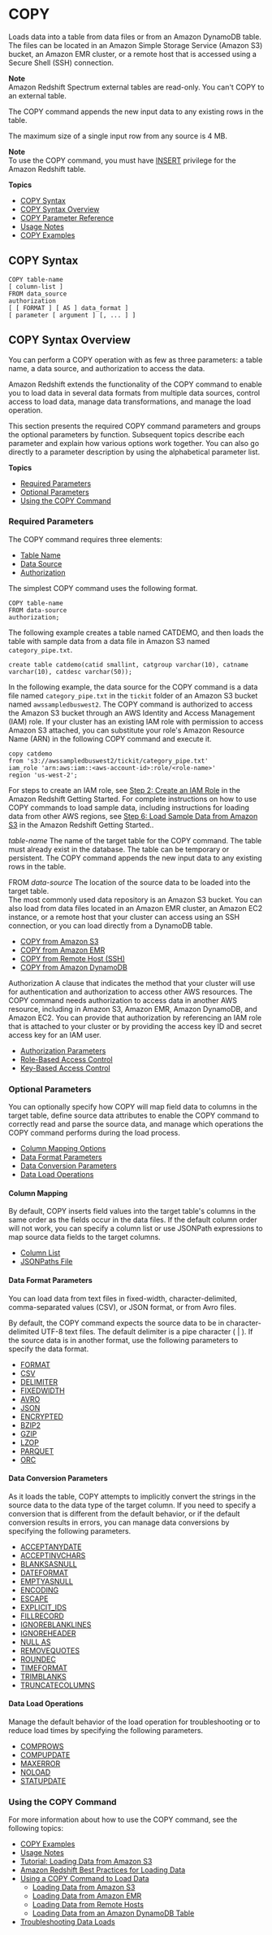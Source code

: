 # COPY<a name="r_COPY"></a>

Loads data into a table from data files or from an Amazon DynamoDB table\. The files can be located in an Amazon Simple Storage Service \(Amazon S3\) bucket, an Amazon EMR cluster, or a remote host that is accessed using a Secure Shell \(SSH\) connection\.

**Note**  
Amazon Redshift Spectrum external tables are read\-only\. You can't COPY to an external table\.

The COPY command appends the new input data to any existing rows in the table\.

The maximum size of a single input row from any source is 4 MB\.

**Note**  
To use the COPY command, you must have [INSERT](r_GRANT.md#grant-insert) privilege for the Amazon Redshift table\. 

**Topics**
+ [COPY Syntax](#r_COPY-syntax)
+ [COPY Syntax Overview](#r_COPY-syntax-overview)
+ [COPY Parameter Reference](r_COPY-parameters.md)
+ [Usage Notes](r_COPY_usage_notes.md)
+ [COPY Examples](r_COPY_command_examples.md)

## COPY Syntax<a name="r_COPY-syntax"></a>

```
COPY table-name 
[ column-list ]
FROM data_source
authorization
[ [ FORMAT ] [ AS ] data_format ] 
[ parameter [ argument ] [, ... ] ]
```

## COPY Syntax Overview<a name="r_COPY-syntax-overview"></a>

You can perform a COPY operation with as few as three parameters: a table name, a data source, and authorization to access the data\. 

Amazon Redshift extends the functionality of the COPY command to enable you to load data in several data formats from multiple data sources, control access to load data, manage data transformations, and manage the load operation\. 

This section presents the required COPY command parameters and groups the optional parameters by function\. Subsequent topics describe each parameter and explain how various options work together\. You can also go directly to a parameter description by using the alphabetical parameter list\. 

**Topics**
+ [Required Parameters](#r_COPY-syntax-required-parameters)
+ [Optional Parameters](#r_COPY-syntax-overview-optional-parameters)
+ [Using the COPY Command](#r_COPY-using-the-copy-command)

### Required Parameters<a name="r_COPY-syntax-required-parameters"></a>

The COPY command requires three elements: 
+ [Table Name](#r_COPY-syntax-overview-table-name)
+ [Data Source](#r_COPY-syntax-overview-data-source)
+ [Authorization](#r_COPY-syntax-overview-credentials)

The simplest COPY command uses the following format\. 

```
COPY table-name 
FROM data-source
authorization;
```

The following example creates a table named CATDEMO, and then loads the table with sample data from a data file in Amazon S3 named `category_pipe.txt`\. 

```
create table catdemo(catid smallint, catgroup varchar(10), catname varchar(10), catdesc varchar(50));
```

In the following example, the data source for the COPY command is a data file named `category_pipe.txt` in the `tickit` folder of an Amazon S3 bucket named `awssampledbuswest2`\. The COPY command is authorized to access the Amazon S3 bucket through an AWS Identity and Access Management \(IAM\) role\. If your cluster has an existing IAM role with permission to access Amazon S3 attached, you can substitute your role's Amazon Resource Name \(ARN\) in the following COPY command and execute it\.

```
copy catdemo
from 's3://awssampledbuswest2/tickit/category_pipe.txt'
iam_role 'arn:aws:iam::<aws-account-id>:role/<role-name>'
region 'us-west-2';
```

For steps to create an IAM role, see [Step 2: Create an IAM Role](https://docs.aws.amazon.com/redshift/latest/gsg/rs-gsg-create-an-iam-role.html) in the Amazon Redshift Getting Started\. For complete instructions on how to use COPY commands to load sample data, including instructions for loading data from other AWS regions, see [Step 6: Load Sample Data from Amazon S3](https://docs.aws.amazon.com/redshift/latest/gsg/rs-gsg-create-sample-db.html) in the Amazon Redshift Getting Started\.\.

*table\-name*  <a name="r_COPY-syntax-overview-table-name"></a>
The name of the target table for the COPY command\. The table must already exist in the database\. The table can be temporary or persistent\. The COPY command appends the new input data to any existing rows in the table\.

FROM *data\-source*  <a name="r_COPY-syntax-overview-data-source"></a>
The location of the source data to be loaded into the target table\.  
The most commonly used data repository is an Amazon S3 bucket\. You can also load from data files located in an Amazon EMR cluster, an Amazon EC2 instance, or a remote host that your cluster can access using an SSH connection, or you can load directly from a DynamoDB table\.   
+ [COPY from Amazon S3](copy-parameters-data-source-s3.md)
+ [COPY from Amazon EMR](copy-parameters-data-source-emr.md) 
+ [COPY from Remote Host \(SSH\)](copy-parameters-data-source-ssh.md)
+ [COPY from Amazon DynamoDB](copy-parameters-data-source-dynamodb.md)

Authorization  <a name="r_COPY-syntax-overview-credentials"></a>
A clause that indicates the method that your cluster will use for authentication and authorization to access other AWS resources\. The COPY command needs authorization to access data in another AWS resource, including in Amazon S3, Amazon EMR, Amazon DynamoDB, and Amazon EC2\. You can provide that authorization by referencing an IAM role that is attached to your cluster or by providing the access key ID and secret access key for an IAM user\.   
+ [Authorization Parameters](copy-parameters-authorization.md) 
+ [Role\-Based Access Control](copy-usage_notes-access-permissions.md#copy-usage_notes-access-role-based) 
+ [Key\-Based Access Control](copy-usage_notes-access-permissions.md#copy-usage_notes-access-key-based) 

### Optional Parameters<a name="r_COPY-syntax-overview-optional-parameters"></a>

You can optionally specify how COPY will map field data to columns in the target table, define source data attributes to enable the COPY command to correctly read and parse the source data, and manage which operations the COPY command performs during the load process\. 
+ [Column Mapping Options](copy-parameters-column-mapping.md)
+ [Data Format Parameters](#r_COPY-syntax-overview-data-format)
+ [Data Conversion Parameters](#r_COPY-syntax-overview-data-conversion)
+ [Data Load Operations](#r_COPY-syntax-overview-data-load)

#### Column Mapping<a name="r_COPY-syntax-overview-column-mapping"></a>

By default, COPY inserts field values into the target table's columns in the same order as the fields occur in the data files\. If the default column order will not work, you can specify a column list or use JSONPath expressions to map source data fields to the target columns\. 
+ [Column List](copy-parameters-column-mapping.md#copy-column-list)
+ [JSONPaths File](copy-parameters-column-mapping.md#copy-column-mapping-jsonpaths)

#### Data Format Parameters<a name="r_COPY-syntax-overview-data-format"></a>

You can load data from text files in fixed\-width, character\-delimited, comma\-separated values \(CSV\), or JSON format, or from Avro files\.

By default, the COPY command expects the source data to be in character\-delimited UTF\-8 text files\. The default delimiter is a pipe character \( \| \)\. If the source data is in another format, use the following parameters to specify the data format\.
+ [FORMAT](copy-parameters-data-format.md#copy-format)
+ [CSV](copy-parameters-data-format.md#copy-csv)
+ [DELIMITER](copy-parameters-data-format.md#copy-delimiter) 
+ [FIXEDWIDTH](copy-parameters-data-format.md#copy-fixedwidth) 
+ [AVRO](copy-parameters-data-format.md#copy-avro) 
+ [JSON](copy-parameters-data-format.md#copy-json) 
+ [ENCRYPTED](copy-parameters-data-source-s3.md#copy-encrypted) 
+ [BZIP2](copy-parameters-file-compression.md#copy-bzip2) 
+ [GZIP](copy-parameters-file-compression.md#copy-gzip) 
+ [LZOP](copy-parameters-file-compression.md#copy-lzop) 
+ [PARQUET](copy-parameters-data-format.md#copy-parquet) 
+ [ORC](copy-parameters-data-format.md#copy-orc) 

#### Data Conversion Parameters<a name="r_COPY-syntax-overview-data-conversion"></a>

As it loads the table, COPY attempts to implicitly convert the strings in the source data to the data type of the target column\. If you need to specify a conversion that is different from the default behavior, or if the default conversion results in errors, you can manage data conversions by specifying the following parameters\.
+ [ACCEPTANYDATE](copy-parameters-data-conversion.md#copy-acceptanydate) 
+ [ACCEPTINVCHARS](copy-parameters-data-conversion.md#copy-acceptinvchars) 
+ [BLANKSASNULL](copy-parameters-data-conversion.md#copy-blanksasnull) 
+ [DATEFORMAT](copy-parameters-data-conversion.md#copy-dateformat) 
+ [EMPTYASNULL](copy-parameters-data-conversion.md#copy-emptyasnull) 
+ [ENCODING](copy-parameters-data-conversion.md#copy-encoding) 
+ [ESCAPE](copy-parameters-data-conversion.md#copy-escape) 
+ [EXPLICIT_IDS](copy-parameters-data-conversion.md#copy-explicit-ids) 
+ [FILLRECORD](copy-parameters-data-conversion.md#copy-fillrecord) 
+ [IGNOREBLANKLINES](copy-parameters-data-conversion.md#copy-ignoreblanklines) 
+ [IGNOREHEADER](copy-parameters-data-conversion.md#copy-ignoreheader) 
+ [NULL AS](copy-parameters-data-conversion.md#copy-null-as) 
+ [REMOVEQUOTES](copy-parameters-data-conversion.md#copy-removequotes) 
+ [ROUNDEC](copy-parameters-data-conversion.md#copy-roundec) 
+ [TIMEFORMAT](copy-parameters-data-conversion.md#copy-timeformat) 
+ [TRIMBLANKS](copy-parameters-data-conversion.md#copy-trimblanks) 
+ [TRUNCATECOLUMNS](copy-parameters-data-conversion.md#copy-truncatecolumns) 

#### Data Load Operations<a name="r_COPY-syntax-overview-data-load"></a>

Manage the default behavior of the load operation for troubleshooting or to reduce load times by specifying the following parameters\. 
+ [COMPROWS](copy-parameters-data-load.md#copy-comprows) 
+ [COMPUPDATE](copy-parameters-data-load.md#copy-compupdate) 
+ [MAXERROR](copy-parameters-data-load.md#copy-maxerror) 
+ [NOLOAD](copy-parameters-data-load.md#copy-noload) 
+ [STATUPDATE](copy-parameters-data-load.md#copy-statupdate) 

### Using the COPY Command<a name="r_COPY-using-the-copy-command"></a>

For more information about how to use the COPY command, see the following topics: 
+ [COPY Examples](r_COPY_command_examples.md)
+ [Usage Notes](r_COPY_usage_notes.md)
+ [Tutorial: Loading Data from Amazon S3](tutorial-loading-data.md)
+ [Amazon Redshift Best Practices for Loading Data](c_loading-data-best-practices.md)
+ [Using a COPY Command to Load Data](t_Loading_tables_with_the_COPY_command.md)
  + [Loading Data from Amazon S3](t_Loading-data-from-S3.md)
  + [Loading Data from Amazon EMR](loading-data-from-emr.md)
  + [Loading Data from Remote Hosts](loading-data-from-remote-hosts.md) 
  + [Loading Data from an Amazon DynamoDB Table](t_Loading-data-from-dynamodb.md)
+ [Troubleshooting Data Loads](t_Troubleshooting_load_errors.md)